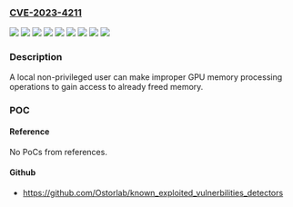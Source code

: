 ### [CVE-2023-4211](https://cve.mitre.org/cgi-bin/cvename.cgi?name=CVE-2023-4211)
![](https://img.shields.io/static/v1?label=Product&message=Arm%205th%20Gen%20GPU%20Architecture%20Kernel%20%20Driver&color=blue)
![](https://img.shields.io/static/v1?label=Product&message=Bifrost%20GPU%20Kernel%20Driver&color=blue)
![](https://img.shields.io/static/v1?label=Product&message=Midgard%20GPU%20Kernel%20Driver&color=blue)
![](https://img.shields.io/static/v1?label=Product&message=Valhall%20GPU%20Kernel%20Driver&color=blue)
![](https://img.shields.io/static/v1?label=Version&message=r0p0%3C%3D%20r42p0%20&color=brighgreen)
![](https://img.shields.io/static/v1?label=Version&message=r12p0%3C%3D%20r32p0%20&color=brighgreen)
![](https://img.shields.io/static/v1?label=Version&message=r19p0%3C%3D%20r42p0%20&color=brighgreen)
![](https://img.shields.io/static/v1?label=Version&message=r41p0%3C%3D%20r42p0%20&color=brighgreen)
![](https://img.shields.io/static/v1?label=Vulnerability&message=CWE-416%20Use%20after%20free&color=brighgreen)

### Description

A local non-privileged user can make improper GPU memory processing operations  to gain access to already freed memory.

### POC

#### Reference
No PoCs from references.

#### Github
- https://github.com/Ostorlab/known_exploited_vulnerbilities_detectors

